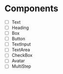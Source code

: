 # Components

- [ ] Text
- [ ] Heading
- [ ] Box 
- [ ] Button
- [ ] TextInput
- [ ] TextArea
- [ ] CheckBox
- [ ] Avatar 
- [ ] MultiStep